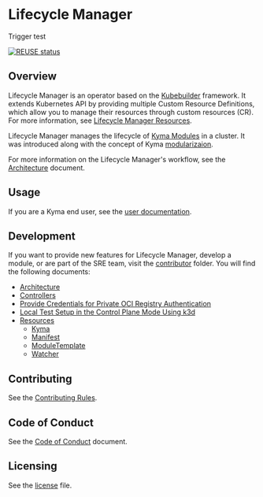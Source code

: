 # Lifecycle Manager

Trigger test

<!-- markdown-link-check-disable-next-line -->
[![REUSE status](https://api.reuse.software/badge/github.com/kyma-project/lifecycle-manager)](https://api.reuse.software/info/github.com/kyma-project/lifecycle-manager)

## Overview

Lifecycle Manager is an operator based on the [Kubebuilder](https://github.com/kubernetes-sigs/kubebuilder) framework. It extends Kubernetes API by providing multiple Custom Resource Definitions, which allow you to manage their resources through custom resources (CR). For more information, see [Lifecycle Manager Resources](./docs/contributor/resources/README.md).

Lifecycle Manager manages the lifecycle of [Kyma Modules](https://help.sap.com/docs/btp/sap-business-technology-platform/kyma-modules) in a cluster. It was introduced along with the concept of Kyma [modularizaion](https://github.com/kyma-project/community/tree/main/concepts/modularization).

For more information on the Lifecycle Manager's workflow, see the [Architecture](docs/contributor/01-architecture.md) document.

## Usage

If you are a Kyma end user, see the [user documentation](./docs/user/README.md).

## Development

If you want to provide new features for Lifecycle Manager, develop a module, or are part of the SRE team, visit the [contributor](/docs/contributor/) folder. You will find the following documents:

* [Architecture](/docs/contributor/01-architecture.md)
* [Controllers](/docs/contributor/02-controllers.md)
* [Provide Credentials for Private OCI Registry Authentication](/docs/contributor/03-config-private-registry.md)
* [Local Test Setup in the Control Plane Mode Using k3d](/docs/contributor/04-local-test-setup.md)
* [Resources](/docs/contributor/resources/README.md)
  * [Kyma](/docs/contributor/resources/01-kyma.md)
  * [Manifest](/docs/contributor/resources/02-manifest.md)
  * [ModuleTemplate](/docs/contributor/resources/03-moduletemplate.md)
  * [Watcher](/docs/contributor/resources/04-watcher.md)

## Contributing

See the [Contributing Rules](CONTRIBUTING.md).

## Code of Conduct

See the [Code of Conduct](CODE_OF_CONDUCT.md) document.

## Licensing

See the [license](./LICENSE) file.
